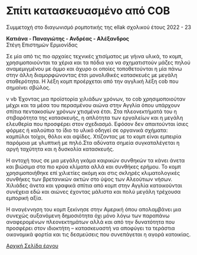 # Σπίτι κατασκευασμένο από COB
Συμμετοχή στο διαγωνισμό ρομποτικής της ellak σχολικού έτους 2022 - 23

**Κατιάνα - Παναγιώτης - Ανδρέας - Αλέξανδρος**  
Στέγη Επιστημών Ερμιονίδας


Σε μία από τις πιο αρχαίες τεχνικές χτισίματος με γήινα υλικά, το κομπ, χρησιμοποιούνται τα χέρια και τα πόδια για να σχηματιστούν μάζες πηλού αναμεμιγμένου με άμμο και άχυρο οι οποίες τοποθετούνται η μία πάνω στην άλλη διαμορφώνοντας έτσι μονολιθικές κατασκευές με μεγάλη σταθερότητα. Η λέξη κομπ προέρχεται από την αγγλική λέξη cob που σημαίνει σβώλος.

 v vb
Έχοντας μια προϊστορία χιλιάδων χρόνων, το cob χρησιμοποιούταν μέχρι και τα μέσα του περασμένου αιώνα στην Αγγλία όπου υπάρχουν σπίτια πεντακοσίων χρόνων χτισμένα έτσι. Στα πλεονεκτήματά του η στιβαρότητα της κατασκευής, η απλότητα των εργαλείων και η μεγάλη ελευθερία που προσφέρει στον σχεδιασμό. Εφόσον δεν απαιτούνται ίσιες φόρμες ή καλούπια το ίδιο το υλικό οδηγεί σε οργανικά σχήματα: καμπύλοι τοίχοι, θόλοι και αψίδες. Χτίζοντας με το κομπ είναι εμπειρία παρόμοια με γλυπτική με πηλό.Στα αδύνατα σημεία συγκαταλέγεται η αργή ταχύτητα και η δυσκολία κατασκευής.

Η αντοχή τους σε μια μεγάλη γκάμα καιρικών συνθηκών τα κάνει άνετα και βιώσιμα στα πιο κρύα κλίματα αλλά και συνθήκες ερήμου.  Το κομπ χρησιμοποιήθηκε επί χιλιετίες ακόμη και στις σκληρές κλιματολογικές συνθήκες των βρετανικών ακτών στο ύψος των Αλεούτιων νήσων. Χιλιάδες άνετα και γραφικά σπίτια από κομπ στην Αγγλία κατοικούνται συνέχεια εδώ και αιώνες έχοντας μάλιστα και πολύ μεγάλη τρέχουσα εμπορική αξία.

Η αναγέννηση του κομπ ξεκίνησε στην Αμερική όπου απολαμβάνει μια συνεχώς αυξανόμενη δημοσιότητα όχι μόνο λόγω των παραπάνω αναφερομένων πλεονεκτημάτων αλλά και από την δυνατότητα που προσφέρει στον ιδιοκτήτη – κατασκευαστή να αποφύγει τα τεράστια οικονομικά φορτία και τις δεσμεύσεις που συνεπάγεται η αγορά κατοικίας.



[Αρχική Σελίδα έργου](https://github.com/stegiepistimwn/cobitospito)
